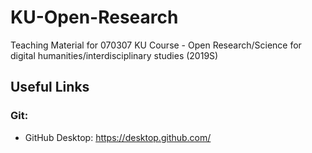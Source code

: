 # KU-Open-Research
Teaching Material for 070307 KU Course - Open Research/Science for digital humanities/interdisciplinary studies (2019S)

## Useful Links
### Git:
* GitHub Desktop: https://desktop.github.com/
